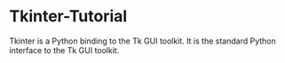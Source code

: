 # Tkinter-Tutorial
Tkinter is a Python binding to the Tk GUI toolkit. It is the standard Python interface to the Tk GUI toolkit.
